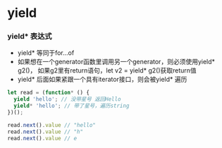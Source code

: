 # yield








### yield* 表达式

- yield* 等同于for...of
- 如果想在一个generator函数里调用另一个generator，则必须使用yield* g2()，
如果g2里有return语句，let v2 = yield* g2()获取return值
- yield* 后面如果紧跟一个具有iterator接口，则会被yield* 遍历

```js
let read = (function* () {
  yield 'hello'; // 没带星号 返回Hello
  yield* 'hello'; // 带了星号，遍历string
})();

read.next().value // "hello"
read.next().value // "h"
read.next().value // e
```